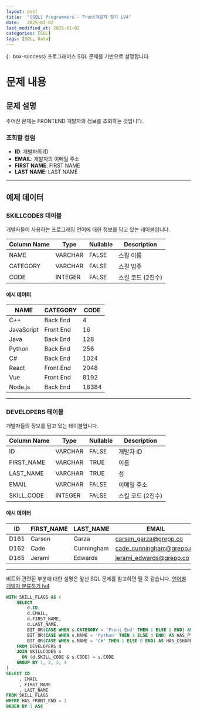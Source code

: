 ```yaml
---
layout: post
title:  "[SQL] Programmers - Front개발자 찾기 LV4"
date:   2025-01-02
last_modified_at: 2025-01-02
categories: [SQL]
tags: [SQL, Data]
---
```


{: .box-success}
프로그래머스 SQL 문제를 기반으로 설명합니다.

# 문제 내용

## 문제 설명

주어진 문제는 FRONTEND 개발자의 정보를 조회하는 것입니다.

### **조회할 컬럼**
- **ID**: 개발자의 ID
- **EMAIL**: 개발자의 이메일 주소
- **FIRST NAME**: FIRST NAME
- **LAST NAME**: LAST NAME



---

## 예제 데이터

### SKILLCODES 테이블

개발자들이 사용하는 프로그래밍 언어에 대한 정보를 담고 있는 테이블입니다.

| Column Name | Type    | Nullable | Description        |
|-------------|---------|----------|--------------------|
| NAME        | VARCHAR | FALSE    | 스킬 이름          |
| CATEGORY    | VARCHAR | FALSE    | 스킬 범주          |
| CODE        | INTEGER | FALSE    | 스킬 코드 (2진수)  |

#### 예시 데이터

| NAME        | CATEGORY   | CODE |
|-------------|------------|------|
| C++         | Back End   | 4    |
| JavaScript  | Front End  | 16   |
| Java        | Back End   | 128  |
| Python      | Back End   | 256  |
| C#          | Back End   | 1024 |
| React       | Front End  | 2048 |
| Vue         | Front End  | 8192 |
| Node.js     | Back End   | 16384|

---

### DEVELOPERS 테이블

개발자들의 정보를 담고 있는 테이블입니다.

| Column Name | Type    | Nullable | Description        |
|-------------|---------|----------|--------------------|
| ID          | VARCHAR | FALSE    | 개발자 ID          |
| FIRST_NAME  | VARCHAR | TRUE     | 이름               |
| LAST_NAME   | VARCHAR | TRUE     | 성                 |
| EMAIL       | VARCHAR | FALSE    | 이메일 주소        |
| SKILL_CODE  | INTEGER | FALSE    | 스킬 코드 (2진수)  |

#### 예시 데이터

| ID   | FIRST_NAME | LAST_NAME | EMAIL                           | SKILL_CODE |
|------|------------|-----------|---------------------------------|------------|
| D161 | Carsen     | Garza     | carsen_garza@grepp.co           | 2048       |
| D162 | Cade       | Cunningham| cade_cunningham@grepp.co        | 8452       |
| D165 | Jerami     | Edwards   | jerami_edwards@grepp.co         | 400        |

---

비트와 관련된 부분에 대한 설명은 앞선 SQL 문제를 참고하면 될 것 같습니다. 
[언어별 개발자 분류하기 lv4](https://ggami-da.github.io/2024/11/27/sql-coding-lv4(3)/)

```sql
WITH SKILL_FLAGS AS (
    SELECT 
        d.ID,
        d.EMAIL,
        d.FIRST_NAME,
        d.LAST_NAME,
        BIT_OR(CASE WHEN s.CATEGORY = 'Front End' THEN 1 ELSE 0 END) AS HAS_FRONT_END,
        BIT_OR(CASE WHEN s.NAME = 'Python' THEN 1 ELSE 0 END) AS HAS_PYTHON,
        BIT_OR(CASE WHEN s.NAME = 'C#' THEN 1 ELSE 0 END) AS HAS_CSHARP
    FROM DEVELOPERS d
    JOIN SKILLCODES s
      ON (d.SKILL_CODE & s.CODE) = s.CODE
    GROUP BY 1, 2, 3, 4
)
SELECT ID
     , EMAIL
     , FIRST_NAME
     , LAST_NAME
FROM SKILL_FLAGS
WHERE HAS_FRONT_END = 1
ORDER BY 1 ASC
```


